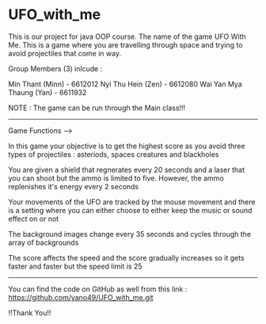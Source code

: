 # UFO_with_me

This is our project for java OOP course. 
The name of the game UFO With Me. 
This is a game where you are travelling through space and trying to avoid projectiles that come in way.

Group Members (3) inlcude :

Min Thant (Minn) - 6612012
Nyi Thu Hein (Zen) - 6612080
Wai Yan Mya Thaung (Yan) - 6611932

NOTE : The game can be run through the Main class!!!

----------------------------------------------------------------------------------------------------------------------------------------------------------------------------------------------
Game Functions -->

In this game your objective is to get the highest score as you avoid three types of projectiles : asteriods, spaces creatures and blackholes

You are given a shield that regnerates every 20 seconds and a laser that you can shoot but the ammo is limited to five. However, the ammo replenishes it's energy every 2 seconds

Your movements of the UFO are tracked by the mouse movement and there is a setting where you can either choose to either keep the music or sound effect on or not

The background images change every 35 seconds and cycles through the array of backgrounds

The score affects the speed and the score gradually increases so it gets faster and faster but the speed limit is 25

----------------------------------------------------------------------------------------------------------------------------------------------------------------------------------------------

You can find the code on GitHub as well from this link : https://github.com/yano49/UFO_with_me.git

!!Thank You!!
